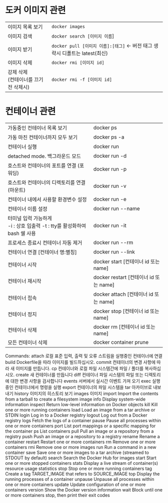 # 도커 이미지 관련 
|||
|---|---|
| 이미지 목록 보기 | `docker images` |
| 이미지 검색 | `docker search [이미지 이름`] 
| 이미지 받기 | `docker pull [이미지 이름]:[태그]` <- 버전 태그 생략시 디폴트는 latest(최신)|
| 이미지 삭제 | `docker rmi [이미지 id]` |
| 강제 삭제<br>(컨테이너를 끄기 전 삭제시) | `docker rmi -f [이미지 id]` |


# 컨테이너 관련
|||
|---|---|
| 가동중인 컨테이너 목록 보기 | docker ps |
| 가동 마친 컨테이너까지 모두 보기 | docker ps -a |
| 컨테이너 실행 | docker run |
|detached mode. 백그라운드 모드|docker run -d |  
| 호스트와 컨테이너의 포트를 연결 (포워딩)| docker run -p|
|	호스트와 컨테이너의 디렉토리를 연결 (마운트) | docker run -v |
|	컨테이너 내에서 사용할 환경변수 설정 |docker run -e |
| 컨테이너 이름 설정 |docker run --name |
| 터미널 입력 가능하게<br>-i : 상호 입출력 -t : tty를 활성화하여 bash 쉘 사용 | docker run -it |
|	프로세스 종료시 컨테이너 자동 제거|docker run --rm|
| 컨테이너 연결 [컨테이너 명:별칭] | docker run --link |
| 컨테이너 시작| docker start [컨테이너 id 또는 name]|
| 컨테이너 재시작 | docker restart [컨테이너 id 또는 name]|
| 컨테이너 접속 | docker attach [컨테이너 id 또는 name]|
|컨테이너 정지| docker stop [컨테이너 id 또는 name]|
| 컨테이너 삭제 | docker rm [컨테이너 id 또는 name]|
| 모든 컨테이너 삭제 |docker container prune|



Commands:
  attach      로컬 표준 입력, 출력 및 오류 스트림을 실행중인 컨테이너에 연결
  build       Dockerfile을 따라 이미지를 빌드하십시오.
  commit      컨테이너의 변경 사항에 따라 새 이미지를 만듭니다.
  cp          컨테이너와 로컬 파일 시스템간에 파일 / 폴더를 복사하십시오.
  create      새 컨테이너를 만듭니다
  diff        컨테이너 파일 시스템의 파일 또는 디렉토리에 대한 변경 사항을 검사합니다
  events      서버에서 실시간 이벤트 가져 오기
  exec        실행중인 컨테이너에서 명령을 실행
  export      컨테이너의 파일 시스템을 tar 아카이브로 내보내기
  history     이미지의 히스토리 보기
  images      이미지 
  import      Import the contents from a tarball to create a filesystem image
  info        Display system-wide information
  inspect     Return low-level information on Docker objects
  kill        Kill one or more running containers
  load        Load an image from a tar archive or STDIN
  login       Log in to a Docker registry
  logout      Log out from a Docker registry
  logs        Fetch the logs of a container
  pause       Pause all processes within one or more containers
  port        List port mappings or a specific mapping for the container
  ps          List containers
  pull        Pull an image or a repository from a registry
  push        Push an image or a repository to a registry
  rename      Rename a container
  restart     Restart one or more containers
  rm          Remove one or more containers
  rmi         Remove one or more images
  run         Run a command in a new container
  save        Save one or more images to a tar archive (streamed to STDOUT by default)
  search      Search the Docker Hub for images
  start       Start one or more stopped containers
  stats       Display a live stream of container(s) resource usage statistics
  stop        Stop one or more running containers
  tag         Create a tag TARGET_IMAGE that refers to SOURCE_IMAGE
  top         Display the running processes of a container
  unpause     Unpause all processes within one or more containers
  update      Update configuration of one or more containers
  version     Show the Docker version information
  wait        Block until one or more containers stop, then print their exit codes



